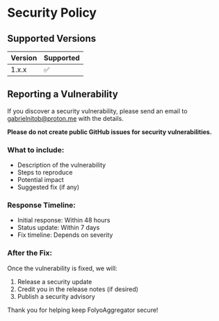 # Security Policy

## Supported Versions

| Version | Supported          |
| ------- | ------------------ |
| 1.x.x   | :white_check_mark: |

## Reporting a Vulnerability

If you discover a security vulnerability, please send an email to gabrielnitob@proton.me with the details.

**Please do not create public GitHub issues for security vulnerabilities.**

### What to include:

- Description of the vulnerability
- Steps to reproduce
- Potential impact
- Suggested fix (if any)

### Response Timeline:

- Initial response: Within 48 hours
- Status update: Within 7 days
- Fix timeline: Depends on severity

### After the Fix:

Once the vulnerability is fixed, we will:
1. Release a security update
2. Credit you in the release notes (if desired)
3. Publish a security advisory

Thank you for helping keep FolyoAggregator secure!
